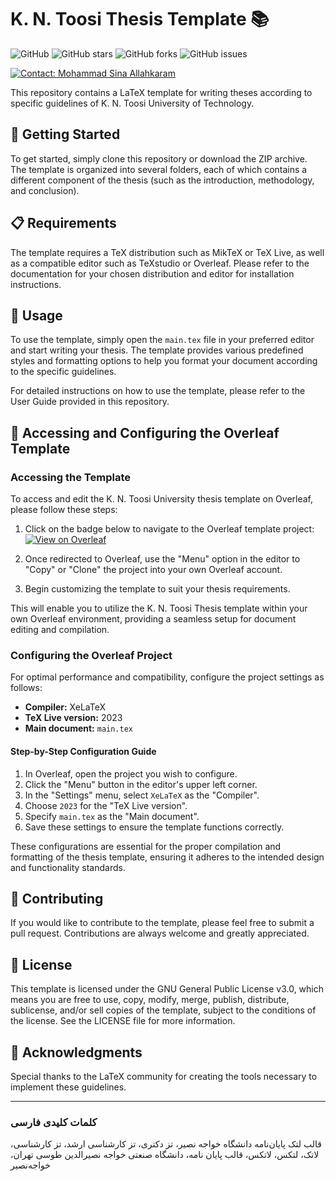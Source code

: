 # K. N. Toosi Thesis Template 📚

![GitHub](https://img.shields.io/github/license/msinamsina/kntu-thesis)
![GitHub stars](https://img.shields.io/github/stars/msinamsina/kntu-thesis)
![GitHub forks](https://img.shields.io/github/forks/msinamsina/kntu-thesis)
![GitHub issues](https://img.shields.io/github/issues/msinamsina/kntu-thesis)

[![Contact: Mohammad Sina Allahkaram](https://img.shields.io/badge/Contact%20Author-Mohammad%20Sina%20Allahkaram-blue.svg)](mailto:msinamsina@gmail.com)

This repository contains a LaTeX template for writing theses according to specific guidelines of K. N. Toosi University of Technology.

## 🚀 Getting Started
To get started, simply clone this repository or download the ZIP archive. The template is organized into several folders, each of which contains a different component of the thesis (such as the introduction, methodology, and conclusion).

## 📋 Requirements
The template requires a TeX distribution such as MikTeX or TeX Live, as well as a compatible editor such as TeXstudio or Overleaf. Please refer to the documentation for your chosen distribution and editor for installation instructions.

## 🔧 Usage
To use the template, simply open the `main.tex` file in your preferred editor and start writing your thesis. The template provides various predefined styles and formatting options to help you format your document according to the specific guidelines.

For detailed instructions on how to use the template, please refer to the User Guide provided in this repository.

## 📝 Accessing and Configuring the Overleaf Template

### Accessing the Template
To access and edit the K. N. Toosi University thesis template on Overleaf, please follow these steps:

1. Click on the badge below to navigate to the Overleaf template project:  
   [![View on Overleaf](https://img.shields.io/badge/Overleaf-View%20Template-brightgreen?logo=overleaf&style=for-the-badge)](https://www.overleaf.com/read/xbnqmzfbnyqp)

2. Once redirected to Overleaf, use the "Menu" option in the editor to "Copy" or "Clone" the project into your own Overleaf account.

3. Begin customizing the template to suit your thesis requirements.

This will enable you to utilize the K. N. Toosi Thesis template within your own Overleaf environment, providing a seamless setup for document editing and compilation.

### Configuring the Overleaf Project
For optimal performance and compatibility, configure the project settings as follows:

- **Compiler:** XeLaTeX
- **TeX Live version:** 2023
- **Main document:** `main.tex`

#### Step-by-Step Configuration Guide

1. In Overleaf, open the project you wish to configure.
2. Click the "Menu" button in the editor's upper left corner.
3. In the "Settings" menu, select `XeLaTeX` as the "Compiler".
4. Choose `2023` for the "TeX Live version".
5. Specify `main.tex` as the "Main document".
6. Save these settings to ensure the template functions correctly.

These configurations are essential for the proper compilation and formatting of the thesis template, ensuring it adheres to the intended design and functionality standards.

## 🤝 Contributing
If you would like to contribute to the template, please feel free to submit a pull request. Contributions are always welcome and greatly appreciated.

## 📄 License
This template is licensed under the GNU General Public License v3.0, which means you are free to use, copy, modify, merge, publish, distribute, sublicense, and/or sell copies of the template, subject to the conditions of the license. See the LICENSE file for more information.

## 🙏 Acknowledgments
Special thanks to the LaTeX community for creating the tools necessary to implement these guidelines.

---

### کلمات کلیدی فارسی
قالب لتک پایان‌نامه دانشگاه خواجه نصیر، تز دکتری، تز کارشناسی ارشد، تز کارشناسی، لاتک، لتکس، لاتکس، قالب پایان نامه، دانشگاه صنعتی خواجه نصیرالدین طوسی تهران، خواجه‌نصیر
